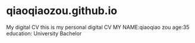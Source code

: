 # qiaoqiaozou.github.io
My digital CV
this is my personal digital CV
MY NAME:qiaoqiao zou
age:35
education: University Bachelor
